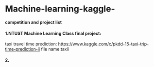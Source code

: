 # Machine-learning-kaggle-

<b>competition and project list</b>

#### 1.NTUST Machine Learning Class final project:
taxi travel time prediction:
https://www.kaggle.com/c/pkdd-15-taxi-trip-time-prediction-ii
file name:taxii

#### 2.
